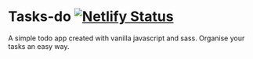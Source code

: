 # Tasks-do [![Netlify Status](https://api.netlify.com/api/v1/badges/1e6b8c10-c950-4562-a18e-08c062559912/deploy-status)](https://app.netlify.com/sites/tasks-do/deploys)
A simple todo app created with vanilla javascript and sass. Organise your tasks an easy way.
